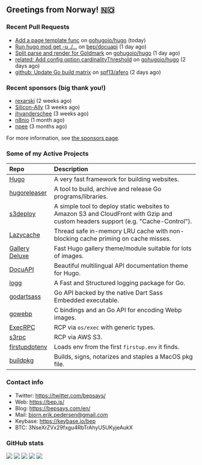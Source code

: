 ## Greetings from Norway! 🇳🇴

### Recent Pull Requests

- [Add a page template func](https://github.com/gohugoio/hugo/pull/10755) on [gohugoio/hugo](https://github.com/gohugoio/hugo) (today)
- [Run  hugo mod get -u ./...](https://github.com/bep/docuapi/pull/90) on [bep/docuapi](https://github.com/bep/docuapi) (1 day ago)
- [Split parse and render for Goldmark](https://github.com/gohugoio/hugo/pull/10752) on [gohugoio/hugo](https://github.com/gohugoio/hugo) (1 day ago)
- [related: Add config option cardinalityThreshold](https://github.com/gohugoio/hugo/pull/10745) on [gohugoio/hugo](https://github.com/gohugoio/hugo) (2 days ago)
- [github: Update Go build matrix](https://github.com/spf13/afero/pull/385) on [spf13/afero](https://github.com/spf13/afero) (2 days ago)

### Recent sponsors (big thank you!)

- [rexarski](https://github.com/rexarski) (2 weeks ago)
- [Silicon-Ally](https://github.com/Silicon-Ally) (3 weeks ago)
- [jhvanderschee](https://github.com/jhvanderschee) (3 weeks ago)
- [n8nio](https://github.com/n8nio) (1 month ago)
- [npee](https://github.com/npee) (3 months ago)

For more information, see [the sponsors page](https://github.com/sponsors/bep/).

### Some of my Active Projects

| Repo  | Description |
| :---------------------------------------- | :------------------------------------------- |
| [Hugo](https://github.com/gohugoio/hugo)|A very fast framework for building websites. |
| [hugoreleaser](https://github.com/gohugoio/hugoreleaser)| A tool to build, archive and release Go programs/libraries.  |
| [s3deploy](https://github.com/bep/s3deploy)| A simple tool to deploy static websites to Amazon S3 and CloudFront with Gzip and custom headers support (e.g. "Cache-Control").|
| [Lazycache](https://github.com/bep/lazycache)| Thread safe in-memory LRU cache with non-blocking cache priming on cache misses.  |
| [Gallery Deluxe](https://github.com/bep/gallerydeluxe)|Fast Hugo gallery theme/module suitable for lots of images.  |
| [DocuAPI](https://github.com/bep/docuapi)| Beautiful multilingual API documentation theme for Hugo.  |
| [logg](https://github.com/bep/logg)| A Fast and Structured logging package for Go.  |
| [godartsass](https://github.com/bep/godartsass)| Go API backed by the native Dart Sass Embedded executable. |
| [gowebp](https://github.com/bep/gowebp)|C bindings and an Go API for encoding Webp images. |
| [ExecRPC](https://github.com/bep/execrpc)|RCP via `os/exec` with generic types.  |
| [s3rpc](https://github.com/bep/s3rpc)|RCP via AWS S3.|
| [firstupdotenv](https://github.com/bep/firstupdotenv)|Loads env from the first `firstup.env` it finds. |
| [buildpkg](https://github.com/bep/buildpkg)| Builds, signs, notarizes and staples a MacOS pkg file. |

### Contact info
- Twitter: https://twitter.com/bepsays/
- Web: https://bep.is/
- Blog: https://bepsays.com/en/
- Mail: bjorn.erik.pedersen@gmail.com
- Keybase: https://keybase.io/bep
- BTC: 3NseXrZVx29fxgu4RbTrAhyU5UKyjeAukX


### GitHub stats

![](https://github-profile-summary-cards.vercel.app/api/cards/profile-details?username=bep&theme=github)
![](https://github-profile-summary-cards.vercel.app/api/cards/repos-per-language?username=bep&theme=github)
![](https://github-profile-summary-cards.vercel.app/api/cards/most-commit-language?username=bep&theme=github)
![](https://github-profile-summary-cards.vercel.app/api/cards/stats?username=bep&theme=github)
![](https://github-profile-summary-cards.vercel.app/api/cards/productive-time?username=bep&theme=github)
